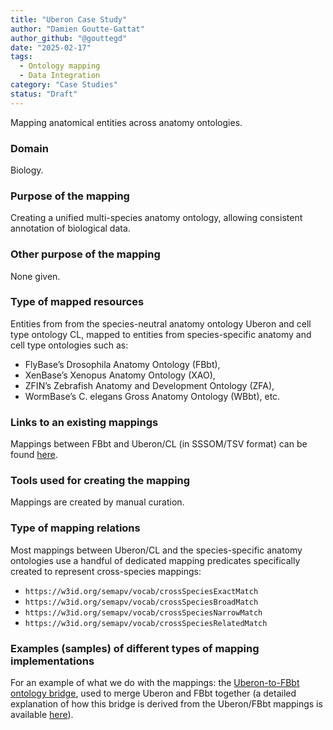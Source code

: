 ```yaml
---
title: "Uberon Case Study"
author: "Damien Goutte-Gattat"
author_github: "@gouttegd"
date: "2025-02-17"
tags:
  - Ontology mapping
  - Data Integration
category: "Case Studies"
status: "Draft"
---
```


Mapping anatomical entities across anatomy ontologies.

### Domain

Biology.

### Purpose of the mapping

Creating a unified multi-species anatomy ontology, allowing consistent annotation of biological data.

### Other purpose of the mapping

None given.

### Type of mapped resources

Entities from from the species-neutral anatomy ontology Uberon and cell type ontology CL, mapped to entities from species-specific anatomy and cell type ontologies such as:

- FlyBase’s Drosophila Anatomy Ontology (FBbt),
- XenBase’s Xenopus Anatomy Ontology (XAO),
- ZFIN’s Zebrafish Anatomy and Development Ontology (ZFA),
- WormBase’s C. elegans Gross Anatomy Ontology (WBbt),
etc.

### Links to an existing mappings

Mappings between FBbt and Uberon/CL (in SSSOM/TSV format) can be found [here](http://purl.obolibrary.org/obo/fbbt/fbbt.sssom.tsv).

### Tools used for creating the mapping

Mappings are created by manual curation.

### Type of mapping relations

Most mappings between Uberon/CL and the species-specific anatomy ontologies use a handful of dedicated mapping predicates specifically created to represent cross-species mappings:

- `https://w3id.org/semapv/vocab/crossSpeciesExactMatch`
- `https://w3id.org/semapv/vocab/crossSpeciesBroadMatch`
- `https://w3id.org/semapv/vocab/crossSpeciesNarrowMatch`
- `https://w3id.org/semapv/vocab/crossSpeciesRelatedMatch`

### Examples (samples) of different types of mapping implementations

For an example of what we do with the mappings: the [Uberon-to-FBbt ontology bridge](https://github.com/obophenotype/uberon/blob/master/src/ontology/bridge/uberon-bridge-to-fbbt.owl), used to merge Uberon and FBbt together (a detailed explanation of how this bridge is derived from the Uberon/FBbt mappings is available [here](https://incenp.org/dvlpt/sssom-java/sssom-ext/sssomt-owl.html#a7._Examples)).
